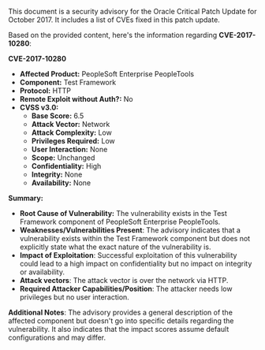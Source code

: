 This document is a security advisory for the Oracle Critical Patch Update for October 2017. It includes a list of CVEs fixed in this patch update.

Based on the provided content, here's the information regarding **CVE-2017-10280**:

**CVE-2017-10280**
*   **Affected Product:** PeopleSoft Enterprise PeopleTools
*   **Component:** Test Framework
*   **Protocol:** HTTP
*   **Remote Exploit without Auth?:** No
*   **CVSS v3.0:**
    *   **Base Score:** 6.5
    *   **Attack Vector:** Network
    *  **Attack Complexity:** Low
    *   **Privileges Required:** Low
    *   **User Interaction:** None
    *  **Scope:** Unchanged
    *   **Confidentiality:** High
    *   **Integrity:** None
    *   **Availability:** None

**Summary:**

*   **Root Cause of Vulnerability:** The vulnerability exists in the Test Framework component of PeopleSoft Enterprise PeopleTools.
*   **Weaknesses/Vulnerabilities Present**: The advisory indicates that a vulnerability exists within the Test Framework component but does not explicitly state what the exact nature of the vulnerability is.
*   **Impact of Exploitation**: Successful exploitation of this vulnerability could lead to a high impact on confidentiality but no impact on integrity or availability.
*   **Attack vectors**: The attack vector is over the network via HTTP.
*   **Required Attacker Capabilities/Position**: The attacker needs low privileges but no user interaction.

**Additional Notes**: The advisory provides a general description of the affected component but doesn't go into specific details regarding the vulnerability. It also indicates that the impact scores assume default configurations and may differ.